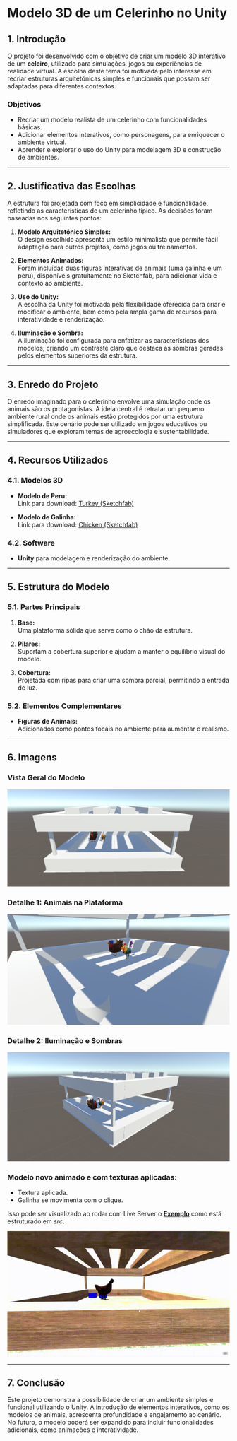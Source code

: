 # Modelo 3D de um Celerinho no Unity

## 1. Introdução

O projeto foi desenvolvido com o objetivo de criar um modelo 3D interativo de um **celeiro**, utilizado para simulações, jogos ou experiências de realidade virtual. A escolha deste tema foi motivada pelo interesse em recriar estruturas arquitetônicas simples e funcionais que possam ser adaptadas para diferentes contextos.

### Objetivos
- Recriar um modelo realista de um celerinho com funcionalidades básicas.
- Adicionar elementos interativos, como personagens, para enriquecer o ambiente virtual.
- Aprender e explorar o uso do Unity para modelagem 3D e construção de ambientes.

---

## 2. Justificativa das Escolhas

A estrutura foi projetada com foco em simplicidade e funcionalidade, refletindo as características de um celerinho típico. As decisões foram baseadas nos seguintes pontos:

1. **Modelo Arquitetônico Simples:**  
   O design escolhido apresenta um estilo minimalista que permite fácil adaptação para outros projetos, como jogos ou treinamentos.

2. **Elementos Animados:**  
   Foram incluídas duas figuras interativas de animais (uma galinha e um peru), disponíveis gratuitamente no Sketchfab, para adicionar vida e contexto ao ambiente.

3. **Uso do Unity:**  
   A escolha da Unity foi motivada pela flexibilidade oferecida para criar e modificar o ambiente, bem como pela ampla gama de recursos para interatividade e renderização.

4. **Iluminação e Sombra:**  
   A iluminação foi configurada para enfatizar as características dos modelos, criando um contraste claro que destaca as sombras geradas pelos elementos superiores da estrutura.

---

## 3. Enredo do Projeto

O enredo imaginado para o celerinho envolve uma simulação onde os animais são os protagonistas. A ideia central é retratar um pequeno ambiente rural onde os animais estão protegidos por uma estrutura simplificada. Este cenário pode ser utilizado em jogos educativos ou simuladores que exploram temas de agroecologia e sustentabilidade.

---

## 4. Recursos Utilizados

### 4.1. Modelos 3D
- **Modelo de Peru:**  
  Link para download: [Turkey (Sketchfab)](https://sketchfab.com/3d-models/turkey-aa8e8bc39e8a45d1a881587430096967)

- **Modelo de Galinha:**  
  Link para download: [Chicken (Sketchfab)](https://sketchfab.com/3d-models/chiken-f736d71135ab4ee1b9e90fffa9c7c5e4)

### 4.2. Software
- **Unity** para modelagem e renderização do ambiente.

---

## 5. Estrutura do Modelo

### 5.1. Partes Principais
1. **Base:**  
   Uma plataforma sólida que serve como o chão da estrutura.

2. **Pilares:**  
   Suportam a cobertura superior e ajudam a manter o equilíbrio visual do modelo.

3. **Cobertura:**  
   Projetada com ripas para criar uma sombra parcial, permitindo a entrada de luz.

### 5.2. Elementos Complementares
- **Figuras de Animais:**  
  Adicionados como pontos focais no ambiente para aumentar o realismo.

---

## 6. Imagens

### Vista Geral do Modelo
![Vista Geral](midia/image-3.png)

### Detalhe 1: Animais na Plataforma  
![Vista Geral](midia/image.png)

### Detalhe 2: Iluminação e Sombras  
![Iluminação](midia/image-2.png)

### Modelo novo animado e com texturas aplicadas:

- Textura aplicada.
- Galinha se movimenta com o clique.

Isso pode ser visualizado ao rodar com Live Server o **[Exemplo](https://github.com/Gabi-Barretto/M12-Individual/blob/master/Parte-2/Semana-3/src/exemplo-01.html)** como está estruturado em *src*.

![GIF](midia/output.gif)

---

## 7. Conclusão

Este projeto demonstra a possibilidade de criar um ambiente simples e funcional utilizando o Unity. A introdução de elementos interativos, como os modelos de animais, acrescenta profundidade e engajamento ao cenário. No futuro, o modelo poderá ser expandido para incluir funcionalidades adicionais, como animações e interatividade.